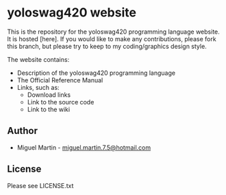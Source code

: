 # yoloswag420 website
This is the repository for the yoloswag420 programming language website. It is hosted [here]. If you would like to make any contributions, please fork this branch, but please try to keep to my coding/graphics design style.

The website contains:

- Description of the yoloswag420 programming language
- The Official Reference Manual
- Links, such as:
	- Download links
	- Link to the source code
	- Link to the wiki

## Author

- Miguel Martin - [miguel.martin.7.5@hotmail.com](mailto:miguel.martin7.5@hotmail.com)

## License

Please see LICENSE.txt
